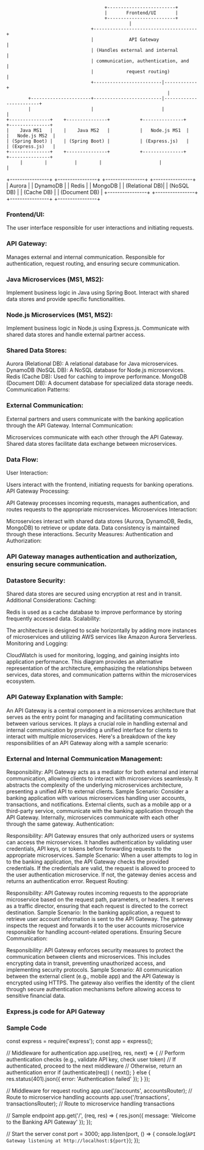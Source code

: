                                         +-------------------------+
                                        |       Frontend/UI       |
                                        +-------------------------+
                                                 |
                                   +--------------------------------------+
                                   |             API Gateway               |
                                   | (Handles external and internal       |
                                   | communication, authentication, and   |
                                   |            request routing)          |
                                   +-------------------------|------------+
                                                               |
            +----------------------+-------------------------|------------------------+
            |                      |                         |                        |
    +---------------+    +---------------+           +---------------+    +---------------+
    |    Java MS1   |    |    Java MS2   |           |   Node.js MS1  |    |   Node.js MS2  |
    | (Spring Boot) |    | (Spring Boot) |           | (Express.js)   |    | (Express.js)   |
    +---------------+    +---------------+           +---------------+    +---------------+
         |        |          |        |                     |                   |
  +----------------+ +----------------+             +----------------+ +----------------+
  |    Aurora      | |   DynamoDB     |             |     Redis      | |    MongoDB     |
  | (Relational DB)| | (NoSQL DB)     |             | (Cache DB)     | | (Document DB)  |
  +----------------+ +----------------+             +----------------+ +----------------+



### Frontend/UI:

The user interface responsible for user interactions and initiating requests.

### API Gateway:

Manages external and internal communication.
Responsible for authentication, request routing, and ensuring secure communication.

### Java Microservices (MS1, MS2):

Implement business logic in Java using Spring Boot.
Interact with shared data stores and provide specific functionalities.


### Node.js Microservices (MS1, MS2):

Implement business logic in Node.js using Express.js.
Communicate with shared data stores and handle external partner access.


### Shared Data Stores:

Aurora (Relational DB):
A relational database for Java microservices.
DynamoDB (NoSQL DB):
A NoSQL database for Node.js microservices.
Redis (Cache DB):
Used for caching to improve performance.
MongoDB (Document DB):
A document database for specialized data storage needs.
Communication Patterns:


### External Communication:

External partners and users communicate with the banking application through the API Gateway.
Internal Communication:

Microservices communicate with each other through the API Gateway.
Shared data stores facilitate data exchange between microservices.

### Data Flow:
User Interaction:

Users interact with the frontend, initiating requests for banking operations.
API Gateway Processing:

API Gateway processes incoming requests, manages authentication, and routes requests to the appropriate microservices.
Microservices Interaction:

Microservices interact with shared data stores (Aurora, DynamoDB, Redis, MongoDB) to retrieve or update data.
Data consistency is maintained through these interactions.
Security Measures:
Authentication and Authorization:

### API Gateway manages authentication and authorization, ensuring secure communication.


### Datastore Security:

Shared data stores are secured using encryption at rest and in transit.
Additional Considerations:
Caching:

Redis is used as a cache database to improve performance by storing frequently accessed data.
Scalability:

The architecture is designed to scale horizontally by adding more instances of microservices and utilizing AWS services like Amazon Aurora Serverless.
Monitoring and Logging:

CloudWatch is used for monitoring, logging, and gaining insights into application performance.
This diagram provides an alternative representation of the architecture, emphasizing the relationships between services, data stores, and communication patterns within the microservices ecosystem.



### API Gateway Explanation with Sample:

An API Gateway is a central component in a microservices architecture that serves as the entry point for managing and facilitating communication between various services. It plays a crucial role in handling external and internal communication by providing a unified interface for clients to interact with multiple microservices. Here's a breakdown of the key responsibilities of an API Gateway along with a sample scenario:

### External and Internal Communication Management:

Responsibility: API Gateway acts as a mediator for both external and internal communication, allowing clients to interact with microservices seamlessly. It abstracts the complexity of the underlying microservices architecture, presenting a unified API to external clients.
Sample Scenario: Consider a banking application with various microservices handling user accounts, transactions, and notifications. External clients, such as a mobile app or a third-party service, communicate with the banking application through the API Gateway. Internally, microservices communicate with each other through the same gateway.
Authentication:

Responsibility: API Gateway ensures that only authorized users or systems can access the microservices. It handles authentication by validating user credentials, API keys, or tokens before forwarding requests to the appropriate microservices.
Sample Scenario: When a user attempts to log in to the banking application, the API Gateway checks the provided credentials. If the credentials are valid, the request is allowed to proceed to the user authentication microservice. If not, the gateway denies access and returns an authentication error.
Request Routing:

Responsibility: API Gateway routes incoming requests to the appropriate microservice based on the request path, parameters, or headers. It serves as a traffic director, ensuring that each request is directed to the correct destination.
Sample Scenario: In the banking application, a request to retrieve user account information is sent to the API Gateway. The gateway inspects the request and forwards it to the user accounts microservice responsible for handling account-related operations.
Ensuring Secure Communication:

Responsibility: API Gateway enforces security measures to protect the communication between clients and microservices. This includes encrypting data in transit, preventing unauthorized access, and implementing security protocols.
Sample Scenario: All communication between the external client (e.g., mobile app) and the API Gateway is encrypted using HTTPS. The gateway also verifies the identity of the client through secure authentication mechanisms before allowing access to sensitive financial data.


### Express.js code for API Gateway
### Sample Code
const express = require('express');
const app = express();

// Middleware for authentication
app.use((req, res, next) => {
  // Perform authentication checks (e.g., validate API key, check user token)
  // If authenticated, proceed to the next middleware
  // Otherwise, return an authentication error
  if (authenticate(req)) {
    next();
  } else {
    res.status(401).json({ error: 'Authentication failed' });
  }
});

// Middleware for request routing
app.use('/accounts', accountsRouter); // Route to microservice handling accounts
app.use('/transactions', transactionsRouter); // Route to microservice handling transactions

// Sample endpoint
app.get('/', (req, res) => {
  res.json({ message: 'Welcome to the Banking API Gateway' });
});

// Start the server
const port = 3000;
app.listen(port, () => {
  console.log(`API Gateway listening at http://localhost:${port}`);
});

